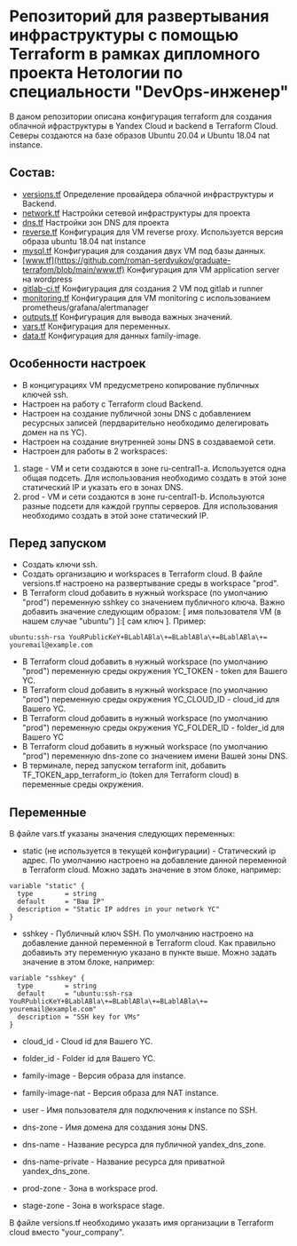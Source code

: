 # Репозиторий для развертывания инфраструктуры с помощью Terraform в рамках дипломного проекта Нетологии по специальности "DevOps-инженер"
В даном репозитории описана конфигурация terraform для создания облачной ифраструктуры в Yandex Cloud и backend в Terraform Cloud.
Северы создаются на базе образов Ubuntu 20.04 и Ubuntu 18.04 nat instance.

## Состав:
-	[versions.tf](https://github.com/roman-serdyukov/graduate-terrafom/blob/main/versions.tf)
Определение провайдера облачной инфраструктуры и Backend.
-	[network.tf](https://github.com/roman-serdyukov/graduate-terrafom/blob/main/network.tf)
Настройки сетевой инфраструктуры для проекта
-	[dns.tf](https://github.com/roman-serdyukov/graduate-terrafom/blob/main/dns.tf)
Настройки зон DNS для проекта
-	[reverse.tf](https://github.com/roman-serdyukov/graduate-terrafom/blob/main/reverse.tf)
Конфигурация для VM reverse proxy. Используется версия образа ubuntu 18.04 nat instance
-	[mysql.tf](https://github.com/roman-serdyukov/graduate-terrafom/blob/main/mysql.tf)
Конфигурация для создания двух VM под базы данных.
- [www.tf](https://github.com/roman-serdyukov/graduate-terrafom/blob/main/www.tf)
Конфигурация для VM application server на wordpress
-	[gitlab-ci.tf](https://github.com/roman-serdyukov/graduate-terrafom/blob/main/gitlab-ci.tf)
Конфигурация для создания 2 VM под gitlab и runner
-	[monitoring.tf](https://github.com/roman-serdyukov/graduate-terrafom/blob/main/monitoring.tf)
Конфигурация для VM monitoring с использованием prometheus/grafana/alertmanager
-	[outputs.tf](https://github.com/roman-serdyukov/graduate-terrafom/blob/main/outputs.tf) 
Конфигурация для вывода важных значений.
- [vars.tf](https://github.com/roman-serdyukov/graduate-terrafom/blob/main/vars.tf)
Конфигурация для переменных.
- [data.tf](https://github.com/roman-serdyukov/graduate-terrafom/blob/main/data.tf)
Конфигурация для данных family-image.

## Особенности настроек
-	В концигурациях VM предусметрено копирование публичных ключей ssh.
-	Настроен на работу с Terraform cloud Backend.
- Настроен на создание публичной зоны DNS с добавлением ресурсных записей (пердварительно необходимо делегировать домен на ns YC).
- Настроен на создание внутренней зоны DNS в создаваемой сети.
- Настроен для работы в 2 workspaces:
1.	stage - VM  и сети создаются в зоне ru-central1-a. Используется одна общая подсеть. Для использования необходимо создать в этой зоне статический IP и указать его в зонах DNS.
2.	prod - VM и сети создаются в зоне ru-central1-b. Используются разные подсети для каждой группы серверов. Для использования необходимо создать в этой зоне статический IP.

## Перед запуском
- Создать ключи ssh.
- Создать организацию и workspaces в Terraform cloud. В файле versions.tf настроено на развертывание среды в workspace "prod".
- В Terraform cloud добавить в нужный workspace (по умолчанию "prod") переменную sshkey cо значением публичного ключа. Важно добавить значение следующим образом: [ имя пользователя VM (в нашем случае "ubuntu") ]:[ сам ключ ].
Пример:
```
ubuntu:ssh-rsa YouRPublicKeY+BLablABla\+=BLablABla\+=BLablABla\+= youremail@example.com
```
- В Terraform cloud добавить в нужный workspace (по умолчанию "prod") переменную среды окружения YC_TOKEN - token для Вашего YC.
- В Terraform cloud добавить в нужный workspace (по умолчанию "prod") переменную среды окружения YC_CLOUD_ID - cloud_id для Вашего YC.
- В Terraform cloud добавить в нужный workspace (по умолчанию "prod") переменную среды окружения YC_FOLDER_ID - folder_id для Вашего YC
- В Terraform cloud добавить в нужный workspace (по умолчанию "prod") переменную dns-zone со значением имени Вашей зоны DNS.
- В терминале, перед запуском terraform init, добавить TF_TOKEN_app_terraform_io (token для Terraform cloud) в переменные среды окружения.

## Переменные
В файле vars.tf указаны значения следующих переменных:

- static (не используется в текущей конфигурации) - Статический ip адрес. По умолчанию настроено на добавление данной переменной в Terraform cloud. Можно задать значение в этом блоке, например:
```
variable "static" {
  type        = string
  default     = "Ваш IP"
  description = "Static IP addres in your network YC"
}
```
- sshkey - Публичный ключ SSH. По умолчанию настроено на добавление данной переменной в Terraform cloud. Как правильно добавиьть эту переменную указано в пункте выше. Можно задать значение в этом блоке, например:
```
variable "sshkey" {
  type        = string
  default     = "ubuntu:ssh-rsa YouRPublicKeY+BLablABla\+=BLablABla\+=BLablABla\+= youremail@example.com"
  description = "SSH key for VMs"
}
```
- cloud_id - Cloud id для Вашего YC.

- folder_id - Folder id для Вашего YC.

- family-image - Версия образа для instance.

- family-image-nat - Версия образа для NAT instance.

- user - Имя пользователя для подключения к instance по SSH.

- dns-zone - Имя домена для создания зоны DNS.

- dns-name - Название ресурса для публичной yandex_dns_zone.

- dns-name-private - Название ресурса для приватной yandex_dns_zone.

- prod-zone - Зона в workspace prod.

- stage-zone - Зона в workspace stage.

В файле versions.tf необходимо указать имя организации в Terraform cloud вместо "your_company".